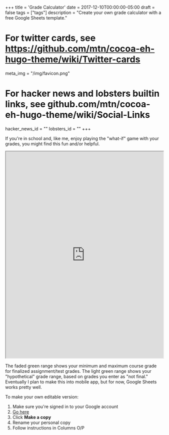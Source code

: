 +++
title = 'Grade Calculator'
date = 2017-12-10T00:00:00-05:00
draft = false
tags = ["tags"]
description = "Create your own grade calculator with a free Google Sheets template."

# For twitter cards, see https://github.com/mtn/cocoa-eh-hugo-theme/wiki/Twitter-cards
meta_img = "/img/favicon.png"

# For hacker news and lobsters builtin links, see github.com/mtn/cocoa-eh-hugo-theme/wiki/Social-Links
hacker_news_id = ""
lobsters_id = ""
+++


If you're in school and, like me, enjoy playing the "what-if" game with your grades, you might find this fun and/or helpful.

<iframe src="https://docs.google.com/spreadsheets/d/1lLp6P_EETAZqhC1vmATlewa6qrjuu1RJAaq-9nMrUyU/pubhtml?gid=0&amp;single=true&amp;widget=true&amp;headers=false" style="width:100%; height: 660px;"></iframe>

The faded green range shows your minimum and maximum course grade for finalized assignment/test grades.  The light green range shows your "hypothetical" grade range, based on grades you enter as "not final." Eventually I plan to make this into mobile app, but for now, Google Sheets works pretty well.

To make your own editable version:

1. Make sure you're signed in to your Google account
1. [Go here](https://docs.google.com/spreadsheets/d/1lLp6P_EETAZqhC1vmATlewa6qrjuu1RJAaq-9nMrUyU/copy?usp=sharing)
1. Click **Make a copy**
1. Rename your personal copy
1. Follow instructions in Columns O/P
